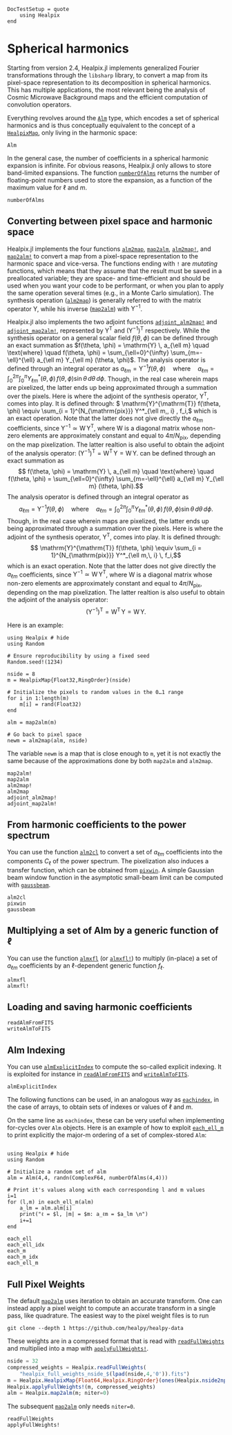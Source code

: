 ```@meta
DocTestSetup = quote
    using Healpix
end
```

# Spherical harmonics

Starting from version 2.4, Healpix.jl implements generalized Fourier
transformations through the `libsharp` library, to convert a map from
its pixel-space representation to its decomposition in spherical
harmonics. This has multiple applications, the most relevant being the
analysis of Cosmic Microwave Background maps and the efficient
computation of convolution operators.

Everything revolves around the [`Alm`](@ref) type, which encodes a set of
spherical harmonics and is thus conceptually equivalent to the concept
of a [`HealpixMap`](@ref), only living in the harmonic space:

```@docs
Alm
```

In the general case, the number of coefficients in a spherical
harmonic expansion is infinite. For obvious reasons, Healpix.jl only
allows to store band-limited expansions. The function
[`numberOfAlms`](@ref) returns the number of floating-point numbers
used to store the expansion, as a function of the maximum value for
$\ell$ and $m$.

```@docs
numberOfAlms
```

## Converting between pixel space and harmonic space

Healpix.jl implements the four functions [`alm2map`](@ref),
[`map2alm`](@ref), [`alm2map!`](@ref), and [`map2alm!`](@ref) to
convert a map from a pixel-space representation to the harmonic space
and vice-versa. The functions ending with `!` are *mutating*
functions, which means that they assume that the result must be saved
in a preallocated variable; they are space- and time-efficient and
should be used when you want your code to be performant, or when you
plan to apply the same operation several times (e.g., in a Monte Carlo
simulation).
The synthesis operation ([`alm2map`](@ref)) is generally referred to
with the matrix operator $\mathrm{Y}$, while his inverse ([`map2alm`](@ref))
with $\mathrm{Y}^{-1}$.

Healpix.jl also implements the two adjoint functions
[`adjoint_alm2map!`](@ref) and [`adjoint_map2alm!`](@ref), represented by
$\mathrm{Y}^{\mathrm{T}}$ and $(\mathrm{Y}^{-1})^\mathrm{T}$ respectively.
While the synthesis operator on a general scalar field $f(\theta, \phi)$
can be defined through an exact summation as $f(\theta, \phi) = \mathrm{Y} \, a_{\ell m} \quad \text{where} \quad f(\theta, \phi) = \sum_{\ell=0}^{\infty} \sum_{m=-\ell}^{\ell} a_{\ell m} Y_{\ell m} (\theta, \phi)$.
The analysis operator is defined through an integral operator as $a_{\ell m} = \mathrm{Y}^{-1} f(\theta, \phi) \quad \text{where} \quad a_{\ell m} = \int_0^{2\pi} \int_0^\pi Y^*_{\ell m}(\theta, \phi)\, f(\theta, \phi) \sin\theta \, d\theta \,d\phi$.
Though, in the real case wherein maps are pixelized, the latter ends
up being approximated through a summation over the pixels.
Here is where the adjoint of the synthesis operator, $\mathrm{Y}^{\mathrm{T}}$,
comes into play. It is defined through: $ \mathrm{Y}^{\mathrm{T}} f(\theta, \phi) \equiv \sum_{i = 1}^{N_{\mathrm{pix}}} Y^*_{\ell m,\, i} \, f_i,$
which is an exact operation. Note that the latter does not give directly the $a_{\ell m}$ coefficients, since $\mathrm{Y}^{-1} \simeq \mathrm{W}\, \mathrm{Y}^{\mathrm{T}}$,
where $\mathrm{W}$ is a diagonal matrix whose non-zero elements are approximately
constant and equal to $4 \pi / N_{\mathrm{pix}}$, depending on the map pixelization.
The latter realtion is also useful to obtain the adjoint of the analysis operator: $(\mathrm{Y}^{-1})^\mathrm{T} = \mathrm{W}^{\mathrm{T}}\,\mathrm{Y} =  \mathrm{W}\,\mathrm{Y}$.
can be defined through an exact summation as
$$ f(\theta, \phi) = \mathrm{Y} \, a_{\ell m} \quad \text{where} \quad f(\theta, \phi) = \sum_{\ell=0}^{\infty} \sum_{m=-\ell}^{\ell} a_{\ell m} Y_{\ell m} (\theta, \phi).$$
The analysis operator is defined through an integral operator as
$$ a_{\ell m} = \mathrm{Y}^{-1} f(\theta, \phi) \quad \text{where} \quad a_{\ell m} = \int_0^{2\pi} \int_0^\pi Y^*_{\ell m}(\theta, \phi)\, f(\theta, \phi) \sin\theta \, d\theta \,d\phi.$$
Though, in the real case wherein maps are pixelized, the latter ends
up being approximated through a summation over the pixels.
Here is where the adjoint of the synthesis operator, $\mathrm{Y}^{\mathrm{T}}$,
comes into play. It is defined through:
$$ \mathrm{Y}^{\mathrm{T}} f(\theta, \phi) \equiv \sum_{i = 1}^{N_{\mathrm{pix}}} Y^*_{\ell m,\, i} \, f_i,$$
which is an exact operation. Note that the latter does not give directly the
$a_{\ell m}$ coefficients, since $\mathrm{Y}^{-1} \simeq \mathrm{W}\, \mathrm{Y}^{\mathrm{T}}$,
where $\mathrm{W}$ is a diagonal matrix whose non-zero elements are approximately
constant and equal to $4 \pi / N_{\mathrm{pix}}$, depending on the map pixelization.
The latter realtion is also useful to obtain the adjoint of the analysis operator:
$$(\mathrm{Y}^{-1})^\mathrm{T} = \mathrm{W}^{\mathrm{T}}\,\mathrm{Y} =  \mathrm{W}\,\mathrm{Y}.$$


Here is an example:

```@example map2alm
using Healpix # hide
using Random

# Ensure reproducibility by using a fixed seed
Random.seed!(1234)

nside = 8
m = HealpixMap{Float32,RingOrder}(nside)

# Initialize the pixels to random values in the 0…1 range
for i in 1:length(m)
    m[i] = rand(Float32)
end

alm = map2alm(m)

# Go back to pixel space
newm = alm2map(alm, nside)
```

The variable `newm` is a map that is close enough to `m`, yet it is
not exactly the same because of the approximations done by both
`map2alm` and `alm2map`.

```@docs
map2alm!
map2alm
alm2map!
alm2map
adjoint_alm2map!
adjoint_map2alm!
```

## From harmonic coefficients to the power spectrum

You can use the function [`alm2cl`](@ref) to convert a set of $a_{\ell m}$
coefficients into the components $C_\ell$ of the power spectrum.
The pixelization also induces a transfer function, which can be obtained from
[`pixwin`](@ref). A simple Gaussian beam window function in the asymptotic small-beam
limit can be computed with [`gaussbeam`](@ref).

```@docs
alm2cl
pixwin
gaussbeam
```

## Multiplying a set of Alm by a generic function of $\ell$

You can use the function [`almxfl`](@ref) (or [`almxfl!`](@ref)) to multiply (in-place)
 a set of $a_{\ell m}$ coefficients by an $\ell$-dependent generic function $f_\ell$.

```@docs
almxfl
almxfl!
```

## Loading and saving harmonic coefficients

```@docs
readAlmFromFITS
writeAlmToFITS
```

## Alm Indexing

You can use [`almExplicitIndex`](@ref) to compute the so-called explicit indexing.
It is exploited for instance in [`readAlmFromFITS`](@ref) and [`writeAlmToFITS`](@ref).

```@docs
almExplicitIndex
```

The following functions can be used, in an analogous way as [`eachindex`](@ref),
in the case of arrays, to obtain sets of indexes or values of $\ell$ and $m$.

On the same line as `eachindex`, these can be very useful when implementing for-cycles
over `Alm` objects.
Here is an example of how to exploit [`each_ell_m`](@ref) to print explicitly
the major-m ordering of a set of complex-stored `Alm`:

```@example each_ell_m

using Healpix # hide
using Random

# Initialize a random set of alm
alm = Alm(4,4, randn(ComplexF64, numberOfAlms(4,4)))

# Print it's values along with each corresponding l and m values
i=1
for (l,m) in each_ell_m(alm)
    a_lm = alm.alm[i]
    print("ℓ = $l, |m| = $m: a_ℓm = $a_lm \n")
    i+=1
end
```

```@docs
each_ell
each_ell_idx
each_m
each_m_idx
each_ell_m
```

## Full Pixel Weights

The default [`map2alm`](@ref) uses iteration to obtain an accurate transform.
One can instead apply a pixel weight to compute an accurate transform in a single
pass, like quadrature. The easiest way to the pixel weight files is to run

```
git clone --depth 1 https://github.com/healpy/healpy-data
```

These weights are in a compressed format that is read with [`readFullWeights`](@ref)
and multiplied into a map with [`applyFullWeights!`](@ref).

```julia
nside = 32
compressed_weights = Healpix.readFullWeights(
    "healpix_full_weights_nside_$(lpad(nside,4,'0')).fits")
m = Healpix.HealpixMap{Float64,Healpix.RingOrder}(ones(Healpix.nside2npix(nside)))
Healpix.applyFullWeights!(m, compressed_weights)
alm = Healpix.map2alm(m; niter=0)
```

The subsequent [`map2alm`](@ref) only needs `niter=0`.

```@docs
readFullWeights
applyFullWeights!
```
